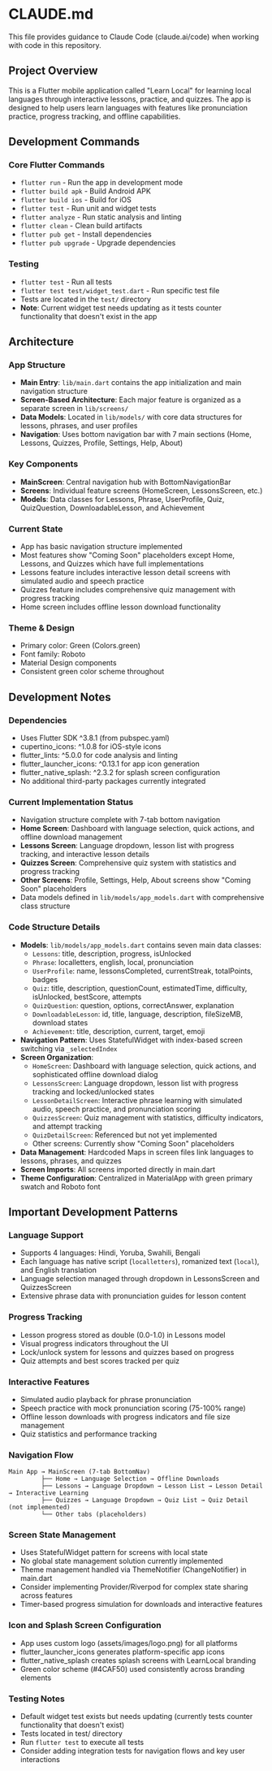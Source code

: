 # CLAUDE.md

This file provides guidance to Claude Code (claude.ai/code) when working with code in this repository.

## Project Overview

This is a Flutter mobile application called "Learn Local" for learning local languages through interactive lessons, practice, and quizzes. The app is designed to help users learn languages with features like pronunciation practice, progress tracking, and offline capabilities.

## Development Commands

### Core Flutter Commands
- `flutter run` - Run the app in development mode
- `flutter build apk` - Build Android APK
- `flutter build ios` - Build for iOS
- `flutter test` - Run unit and widget tests
- `flutter analyze` - Run static analysis and linting
- `flutter clean` - Clean build artifacts
- `flutter pub get` - Install dependencies
- `flutter pub upgrade` - Upgrade dependencies

### Testing
- `flutter test` - Run all tests
- `flutter test test/widget_test.dart` - Run specific test file
- Tests are located in the `test/` directory
- **Note**: Current widget test needs updating as it tests counter functionality that doesn't exist in the app

## Architecture

### App Structure
- **Main Entry**: `lib/main.dart` contains the app initialization and main navigation structure
- **Screen-Based Architecture**: Each major feature is organized as a separate screen in `lib/screens/`
- **Data Models**: Located in `lib/models/` with core data structures for lessons, phrases, and user profiles
- **Navigation**: Uses bottom navigation bar with 7 main sections (Home, Lessons, Quizzes, Profile, Settings, Help, About)

### Key Components
- **MainScreen**: Central navigation hub with BottomNavigationBar
- **Screens**: Individual feature screens (HomeScreen, LessonsScreen, etc.)
- **Models**: Data classes for Lessons, Phrase, UserProfile, Quiz, QuizQuestion, DownloadableLesson, and Achievement

### Current State
- App has basic navigation structure implemented
- Most features show "Coming Soon" placeholders except Home, Lessons, and Quizzes which have full implementations
- Lessons feature includes interactive lesson detail screens with simulated audio and speech practice
- Quizzes feature includes comprehensive quiz management with progress tracking
- Home screen includes offline lesson download functionality

### Theme & Design
- Primary color: Green (Colors.green)
- Font family: Roboto
- Material Design components
- Consistent green color scheme throughout

## Development Notes

### Dependencies
- Uses Flutter SDK ^3.8.1 (from pubspec.yaml)
- cupertino_icons: ^1.0.8 for iOS-style icons
- flutter_lints: ^5.0.0 for code analysis and linting
- flutter_launcher_icons: ^0.13.1 for app icon generation
- flutter_native_splash: ^2.3.2 for splash screen configuration
- No additional third-party packages currently integrated

### Current Implementation Status
- Navigation structure complete with 7-tab bottom navigation
- **Home Screen**: Dashboard with language selection, quick actions, and offline download management
- **Lessons Screen**: Language dropdown, lesson list with progress tracking, and interactive lesson details
- **Quizzes Screen**: Comprehensive quiz system with statistics and progress tracking
- **Other Screens**: Profile, Settings, Help, About screens show "Coming Soon" placeholders
- Data models defined in `lib/models/app_models.dart` with comprehensive class structure

### Code Structure Details
- **Models**: `lib/models/app_models.dart` contains seven main data classes:
  - `Lessons`: title, description, progress, isUnlocked
  - `Phrase`: localletters, english, local, pronunciation 
  - `UserProfile`: name, lessonsCompleted, currentStreak, totalPoints, badges
  - `Quiz`: title, description, questionCount, estimatedTime, difficulty, isUnlocked, bestScore, attempts
  - `QuizQuestion`: question, options, correctAnswer, explanation
  - `DownloadableLesson`: id, title, language, description, fileSizeMB, download states
  - `Achievement`: title, description, current, target, emoji
- **Navigation Pattern**: Uses StatefulWidget with index-based screen switching via `_selectedIndex`
- **Screen Organization**: 
  - `HomeScreen`: Dashboard with language selection, quick actions, and sophisticated offline download dialog
  - `LessonsScreen`: Language dropdown, lesson list with progress tracking and locked/unlocked states
  - `LessonDetailScreen`: Interactive phrase learning with simulated audio, speech practice, and pronunciation scoring
  - `QuizzesScreen`: Quiz management with statistics, difficulty indicators, and attempt tracking
  - `QuizDetailScreen`: Referenced but not yet implemented
  - Other screens: Currently show "Coming Soon" placeholders
- **Data Management**: Hardcoded Maps in screen files link languages to lessons, phrases, and quizzes
- **Screen Imports**: All screens imported directly in main.dart
- **Theme Configuration**: Centralized in MaterialApp with green primary swatch and Roboto font

## Important Development Patterns

### Language Support
- Supports 4 languages: Hindi, Yoruba, Swahili, Bengali
- Each language has native script (`localletters`), romanized text (`local`), and English translation
- Language selection managed through dropdown in LessonsScreen and QuizzesScreen
- Extensive phrase data with pronunciation guides for lesson content

### Progress Tracking
- Lesson progress stored as double (0.0-1.0) in Lessons model
- Visual progress indicators throughout the UI
- Lock/unlock system for lessons and quizzes based on progress
- Quiz attempts and best scores tracked per quiz

### Interactive Features
- Simulated audio playback for phrase pronunciation
- Speech practice with mock pronunciation scoring (75-100% range)
- Offline lesson downloads with progress indicators and file size management
- Quiz statistics and performance tracking

### Navigation Flow
```
Main App → MainScreen (7-tab BottomNav)
         ├── Home → Language Selection → Offline Downloads
         ├── Lessons → Language Dropdown → Lesson List → Lesson Detail → Interactive Learning
         ├── Quizzes → Language Dropdown → Quiz List → Quiz Detail (not implemented)
         └── Other tabs (placeholders)
```

### Screen State Management
- Uses StatefulWidget pattern for screens with local state
- No global state management solution currently implemented
- Theme management handled via ThemeNotifier (ChangeNotifier) in main.dart
- Consider implementing Provider/Riverpod for complex state sharing across features
- Timer-based progress simulation for downloads and interactive features

### Icon and Splash Screen Configuration
- App uses custom logo (assets/images/logo.png) for all platforms
- flutter_launcher_icons generates platform-specific app icons
- flutter_native_splash creates splash screens with LearnLocal branding
- Green color scheme (#4CAF50) used consistently across branding elements

### Testing Notes
- Default widget test exists but needs updating (currently tests counter functionality that doesn't exist)
- Tests located in test/ directory
- Run `flutter test` to execute all tests
- Consider adding integration tests for navigation flows and key user interactions